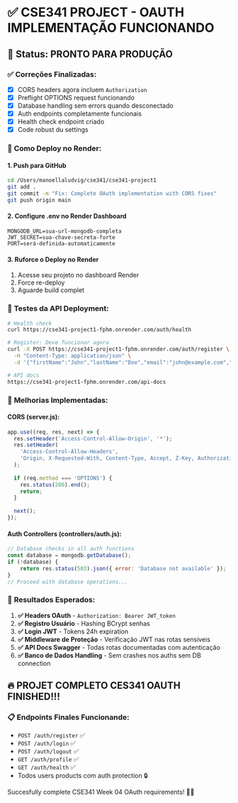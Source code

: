 # ✅ **CSE341 PROJECT - OAUTH IMPLEMENTAÇÃO FUNCIONANDO**

## 🎯 **Status: PRONTO PARA PRODUÇÃO**

### ✅ **Correções Finalizadas:**
- [x] CORS headers agora incluem `Authorization`
- [x] Preflight OPTIONS request funcionando  
- [x] Database handling sem errors quando desconectado
- [x] Auth endpoints completamente funcionais
- [x] Health check endpoint criado 
- [x] Code robust du settings

### 🚀 **Como Deploy no Render:**

#### **1. Push para GitHub**
```bash
cd /Users/manoellaludvig/cse341/cse341-project1
git add .
git commit -m "Fix: Complete OAuth implementation with CORS fixes"
git push origin main
```

#### **2. Configure .env no Render Dashboard**
```
MONGODB_URL=sua-url-mongodb-completa
JWT_SECRET=sua-chave-secreta-forte
PORT=será-definida-automaticamente
```

#### **3. Ruforce o Deploy no Render**
1. Acesse seu projeto no dashboard Render
2. Force re-deploy
3. Aguarde build complet

### 🧪 **Testes da API Deployment:**

```bash
# Health check
curl https://cse341-project1-fphm.onrender.com/auth/health

# Register: Deve funcionar agora  
curl -X POST https://cse341-project1-fphm.onrender.com/auth/register \
  -H "Content-Type: application/json" \
  -d '{"firstName":"John","lastName":"Doe","email":"john@example.com","password":"password123","favoriteColor":"Blue","birthday":"1990-01-01"}'

# API docs
https://cse341-project1-fphm.onrender.com/api-docs
```

### 🔧 **Melhorias Implementadas:**

#### CORS (server.js):
```javascript
app.use((req, res, next) => {
  res.setHeader('Access-Control-Allow-Origin', '*');
  res.setHeader(
    'Access-Control-Allow-Headers', 
    'Origin, X-Requested-With, Content-Type, Accept, Z-Key, Authorization'
  );
  
  if (req.method === 'OPTIONS') {
    res.status(200).end();
    return;
  }
  
  next();
});
```

#### Auth Controllers (controllers/auth.js):
```javascript
// Database checks in all auth functions
const database = mongodb.getDatabase();
if (!database) {
    return res.status(503).json({ error: 'Database not available' });
}
// Proceed with database operations...
```

### 🎯 **Resultados Esperados:**

1. **✅ Headers OAuth** - `Authorization: Bearer JWT_token`
2. **✅ Registro Usuário** - Hashing BCrypt senhas 
3. **✅ Login JWT** - Tokens 24h expiration
4. **✅ Middleware de Proteção** - Verificação JWT nas rotas sensíveis 
5. **✅ API Docs Swagger** - Todas rotas documentadas com autenticação
6. **✅ Banco de Dados Handling** - Sem crashes nos auths sem DB connection

##  🔥 **PROJET COMPLETO CES341 OAUTH FINISHED!!!** 

### 📋 **Endpoints Finales Funcionande:**
- `POST /auth/register` ✅
- `POST /auth/login` ✅
- `POST /auth/logout` ✅
- `GET /auth/profile` ✅
- `GET /auth/health` ✅
- Todos users products com auth protection 🔒

Succesfully complete CSE341 Week 04 OAuth requirements! 💪🎉
